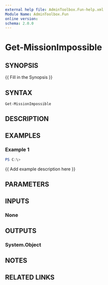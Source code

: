 ```yaml
---
external help file: AdminToolbox.Fun-help.xml
Module Name: AdminToolbox.Fun
online version:
schema: 2.0.0
---
```


# Get-MissionImpossible

## SYNOPSIS
{{ Fill in the Synopsis }}

## SYNTAX

```
Get-MissionImpossible
```

## DESCRIPTION


## EXAMPLES

### Example 1
```powershell
PS C:\> 
```

{{ Add example description here }}

## PARAMETERS

## INPUTS

### None

## OUTPUTS

### System.Object
## NOTES

## RELATED LINKS
